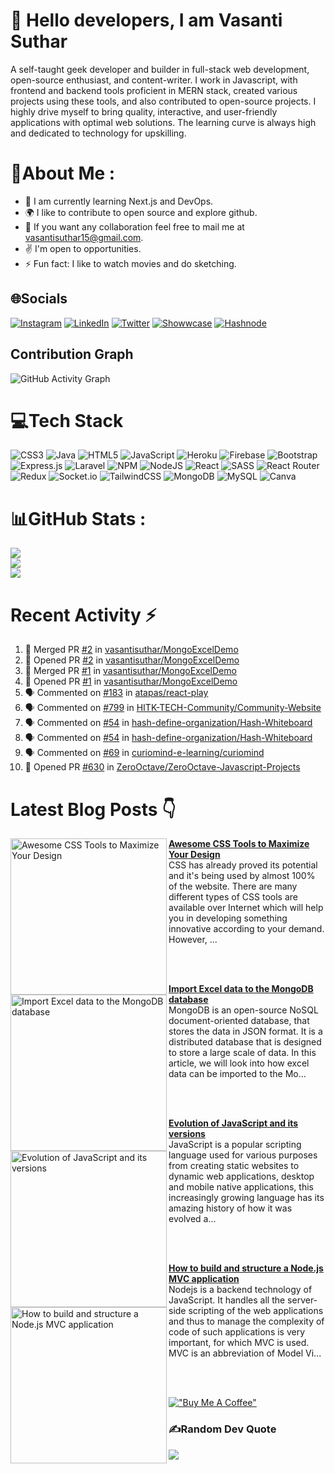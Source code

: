 # :wave: Hello <b>developers</b>, I am <b>Vasanti Suthar</b>

A self-taught geek developer and builder in full-stack web development, open-source enthusiast, and content-writer. I work in Javascript, with frontend and backend tools proficient in MERN stack, created various projects using these tools, and also contributed to open-source projects. I highly drive myself to bring quality, interactive, and user-friendly applications with optimal web solutions. The learning curve is always high and dedicated to technology for upskilling.

# 💫About Me :
- :seedling: I am currently learning Next.js and DevOps.
- :earth_africa:		 I like to contribute to open source and explore github.
- :handshake: If you want any collaboration feel free to mail me at vasantisuthar15@gmail.com.
- :v: I'm open to opportunities.
- :zap: Fun fact: I like to watch movies and do sketching.


## 🌐Socials
[![Instagram](https://img.shields.io/badge/Instagram-%23E4405F.svg?logo=Instagram&logoColor=white)](https://instagram.com/vasanti_suthar) [![LinkedIn](https://img.shields.io/badge/LinkedIn-%230077B5.svg?logo=linkedin&logoColor=white)](https://linkedin.com/in/vasanti-suthar) [![Twitter](https://img.shields.io/badge/Twitter-%231DA1F2.svg?logo=Twitter&logoColor=white)](https://twitter.com/vasanti_suthar)  [![Showwcase](https://img.shields.io/badge/Showwcase-%231DA1F2.svg?logoColor=black)](https://www.showwcase.com/vasanti-suthar) [![Hashnode](https://img.shields.io/badge/Hashnode-%231DA1F2.svg?logoColor=black)](https://vasantisuthar.hashnode.dev/) 

## Contribution Graph
![GitHub Activity Graph](https://activity-graph.herokuapp.com/graph?username=vasantisuthar&theme=dracula&hide_border=true)


# 💻Tech Stack
![CSS3](https://img.shields.io/badge/css3-%231572B6.svg?style=for-the-badge&logo=css3&logoColor=white) ![Java](https://img.shields.io/badge/java-%23ED8B00.svg?style=for-the-badge&logo=java&logoColor=white) ![HTML5](https://img.shields.io/badge/html5-%23E34F26.svg?style=for-the-badge&logo=html5&logoColor=white) ![JavaScript](https://img.shields.io/badge/javascript-%23323330.svg?style=for-the-badge&logo=javascript&logoColor=%23F7DF1E) ![Heroku](https://img.shields.io/badge/heroku-%23430098.svg?style=for-the-badge&logo=heroku&logoColor=white) ![Firebase](https://img.shields.io/badge/firebase-%23039BE5.svg?style=for-the-badge&logo=firebase) ![Bootstrap](https://img.shields.io/badge/bootstrap-%23563D7C.svg?style=for-the-badge&logo=bootstrap&logoColor=white) ![Express.js](https://img.shields.io/badge/express.js-%23404d59.svg?style=for-the-badge&logo=express&logoColor=%2361DAFB) ![Laravel](https://img.shields.io/badge/laravel-%23FF2D20.svg?style=for-the-badge&logo=laravel&logoColor=white) ![NPM](https://img.shields.io/badge/NPM-%23000000.svg?style=for-the-badge&logo=npm&logoColor=white) ![NodeJS](https://img.shields.io/badge/node.js-6DA55F?style=for-the-badge&logo=node.js&logoColor=white) ![React](https://img.shields.io/badge/react-%2320232a.svg?style=for-the-badge&logo=react&logoColor=%2361DAFB) ![SASS](https://img.shields.io/badge/SASS-hotpink.svg?style=for-the-badge&logo=SASS&logoColor=white) ![React Router](https://img.shields.io/badge/React_Router-CA4245?style=for-the-badge&logo=react-router&logoColor=white) ![Redux](https://img.shields.io/badge/redux-%23593d88.svg?style=for-the-badge&logo=redux&logoColor=white) ![Socket.io](https://img.shields.io/badge/Socket.io-black?style=for-the-badge&logo=socket.io&badgeColor=010101) ![TailwindCSS](https://img.shields.io/badge/tailwindcss-%2338B2AC.svg?style=for-the-badge&logo=tailwind-css&logoColor=white) ![MongoDB](https://img.shields.io/badge/MongoDB-%234ea94b.svg?style=for-the-badge&logo=mongodb&logoColor=white) ![MySQL](https://img.shields.io/badge/mysql-%2300f.svg?style=for-the-badge&logo=mysql&logoColor=white) ![Canva](https://img.shields.io/badge/Canva-%2300C4CC.svg?style=for-the-badge&logo=Canva&logoColor=white) 	
# 📊GitHub Stats :
![](https://github-readme-stats.vercel.app/api?username=vasantisuthar&theme=tokyonight&hide_border=true&include_all_commits=false&count_private=true)<br/>
![](https://github-readme-streak-stats.herokuapp.com/?user=vasantisuthar&theme=tokyonight&hide_border=true)<br/>
![](https://github-readme-stats.vercel.app/api/top-langs/?username=vasantisuthar&theme=tokyonight&hide_border=true&include_all_commits=false&count_private=true&layout=compact)

# Recent Activity :zap:
<!--START_SECTION:activity-->
1. 🎉 Merged PR [#2](https://github.com/vasantisuthar/MongoExcelDemo/pull/2) in [vasantisuthar/MongoExcelDemo](https://github.com/vasantisuthar/MongoExcelDemo)
2. 💪 Opened PR [#2](https://github.com/vasantisuthar/MongoExcelDemo/pull/2) in [vasantisuthar/MongoExcelDemo](https://github.com/vasantisuthar/MongoExcelDemo)
3. 🎉 Merged PR [#1](https://github.com/vasantisuthar/MongoExcelDemo/pull/1) in [vasantisuthar/MongoExcelDemo](https://github.com/vasantisuthar/MongoExcelDemo)
4. 💪 Opened PR [#1](https://github.com/vasantisuthar/MongoExcelDemo/pull/1) in [vasantisuthar/MongoExcelDemo](https://github.com/vasantisuthar/MongoExcelDemo)
5. 🗣 Commented on [#183](https://github.com/atapas/react-play/issues/183) in [atapas/react-play](https://github.com/atapas/react-play)
6. 🗣 Commented on [#799](https://github.com/HITK-TECH-Community/Community-Website/issues/799) in [HITK-TECH-Community/Community-Website](https://github.com/HITK-TECH-Community/Community-Website)
7. 🗣 Commented on [#54](https://github.com/hash-define-organization/Hash-Whiteboard/issues/54) in [hash-define-organization/Hash-Whiteboard](https://github.com/hash-define-organization/Hash-Whiteboard)
8. 🗣 Commented on [#54](https://github.com/hash-define-organization/Hash-Whiteboard/issues/54) in [hash-define-organization/Hash-Whiteboard](https://github.com/hash-define-organization/Hash-Whiteboard)
9. 🗣 Commented on [#69](https://github.com/curiomind-e-learning/curiomind/issues/69) in [curiomind-e-learning/curiomind](https://github.com/curiomind-e-learning/curiomind)
10. 💪 Opened PR [#630](https://github.com/ZeroOctave/ZeroOctave-Javascript-Projects/pull/630) in [ZeroOctave/ZeroOctave-Javascript-Projects](https://github.com/ZeroOctave/ZeroOctave-Javascript-Projects)
<!--END_SECTION:activity-->

# Latest Blog Posts 👇
<!-- HASHNODE_BLOG:START -->
<p align="left">
<a href="https://vasantisuthar.hashnode.dev//awesome-css-tools-to-maximize-your-design" title="Awesome CSS Tools to Maximize Your Design"><img src="https://cdn.hashnode.com/res/hashnode/image/upload/v1651927132245/he6m62yUF.png" alt="Awesome CSS Tools to Maximize Your Design" width="250px" align="left" /></a>
<a href="https://vasantisuthar.hashnode.dev//awesome-css-tools-to-maximize-your-design" title="Awesome CSS Tools to Maximize Your Design"><strong>Awesome CSS Tools to Maximize Your Design</strong></a>
<br/> CSS has already proved its potential and it's being used by almost 100% of the website. There are many different types of CSS tools are available over Internet which will help you in developing something innovative according to your demand. However, ... </p> <br/> <br/>
<p align="left">
<a href="https://vasantisuthar.hashnode.dev//import-excel-data-to-the-mongodb-database" title="Import Excel data to the MongoDB database"><img src="https://cdn.hashnode.com/res/hashnode/image/upload/v1648897941700/6BdCA9Re9.png" alt="Import Excel data to the MongoDB database" width="250px" align="left" /></a>
<a href="https://vasantisuthar.hashnode.dev//import-excel-data-to-the-mongodb-database" title="Import Excel data to the MongoDB database"><strong>Import Excel data to the MongoDB database</strong></a>
<br/> MongoDB is an open-source NoSQL document-oriented database, that stores the data in JSON format. It is a distributed database that is designed to store a large scale of data.
In this article, we will look into how excel data can be imported to the Mo... </p> <br/> <br/>
<p align="left">
<a href="https://vasantisuthar.hashnode.dev//evolution-of-javascript-and-its-versions" title="Evolution of JavaScript and its versions"><img src="https://cdn.hashnode.com/res/hashnode/image/upload/v1645879473530/HqG8taCwQ.png" alt="Evolution of JavaScript and its versions" width="250px" align="left" /></a>
<a href="https://vasantisuthar.hashnode.dev//evolution-of-javascript-and-its-versions" title="Evolution of JavaScript and its versions"><strong>Evolution of JavaScript and its versions</strong></a>
<br/> JavaScript is a popular scripting language used for various purposes from creating static websites to dynamic web applications, desktop and mobile native applications, this increasingly growing language has its amazing history of how it was evolved a... </p> <br/> <br/>
<p align="left">
<a href="https://vasantisuthar.hashnode.dev//how-to-build-and-structure-a-nodejs-mvc-application" title="How to build and structure a Node.js MVC application"><img src="https://cdn.hashnode.com/res/hashnode/image/upload/v1645383342967/IeQOiDyEv.jpeg" alt="How to build and structure a Node.js MVC application" width="250px" align="left" /></a>
<a href="https://vasantisuthar.hashnode.dev//how-to-build-and-structure-a-nodejs-mvc-application" title="How to build and structure a Node.js MVC application"><strong>How to build and structure a Node.js MVC application</strong></a>
<br/> Nodejs is a backend technology of JavaScript. It handles all the server-side scripting of the web applications and thus to manage the complexity of code of such applications is very important, for which MVC is used.
MVC is an abbreviation of Model Vi... </p> <br/> <br/>
<!-- HASHNODE_BLOG:END -->


[!["Buy Me A Coffee"](https://www.buymeacoffee.com/assets/img/custom_images/orange_img.png)](https://www.buymeacoffee.com/vasantisutQ)


### ✍️Random Dev Quote
![](https://quotes-github-readme.vercel.app/api?type=horizontal&theme=dark)



<!---

vasantisuthar/vasantisuthar is a ✨ special ✨ repository because its `README.md` (this file) appears on your GitHub profile.
You can click the Preview link to take a look at your changes.
--->

